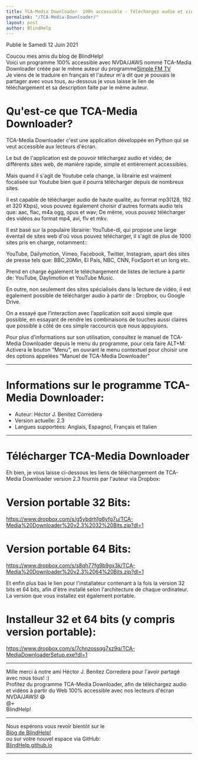 ```yaml
---
title: TCA-Media Downloader  100% accessible - Téléchargez audio et vidéos à partir du Web
permalink: "/TCA-Media-Downloader/"
layout: post
author: BlindHelp
---
```


<footer>Publié le Samedi 12 Juin 2021</footer>

Coucou mes amis du blog de BlindHelp!    
Voici un programme 100% accessible avec NVDA/JAWS nommé TCA-Media Downloader créée par le même auteur du programme[Simple FM TV](https://blindhelp.github.io/SimpleFM-TVPortable/)    
Je viens de le traduire en français et l'auteur m'a dit que je pouvais le partager avec vous tous, au-dessous je vous laisse le lien de téléchargement et sa description faite par le même auteur.    

# Qu'est-ce que TCA-Media Downloader? #

TCA-Media Downloader c'est une application développée en Python qui se veut accessible aux lecteurs d'écran.

Le but de l'application est de pouvoir téléchargez   audio et vidéo, de différents sites web, de manière rapide, simple et entièrement accessibles.

Mais quand il s'agit de Youtube cela change, la librairie est vraiment focalisée sur Youtube bien que il pourra télécharger depuis de nombreux sites.

Il est capable de télécharger audio de haute qualité, au format  mp3(128, 192 et 320 Kbps), vous pouvez également choisir d'autres formats audio tels que: aac, flac, m4a ogg, opus et wav; De même, vous pouvez télécharger des vidéos au format  mp4, avi, flv et mkv.

Il est basé sur la populaire librairie: YouTube-dl, qui propose une large éventail  de sites web d'où vous pouvez télécharger, il s'agit de plus de 1000 sites pris en charge, notamment::

YouTube, Dailymotion, Vimeo, Facebook, Twitter, Instagram, apart des sites de presse tels que: BBC,20Min, El País, NBC, CNN, FoxSport et un long etc.

Prend en charge également le téléchargement  de listes de lecture à partir de: YouTube, Daylimotion et YouTube Music.

En outre, non seulement des sites spécialisés dans la lecture de vidéo, il est également possible de télécharger audio à partir de : Dropbox, ou Google Drive.

On a essayé que l’interaction avec l’application soit aussi simple que possible, en essayant de rendre les combinaisons de touches aussi claires que possible à côté de ces simple raccourcis que nous appuyions.

Pour plus d’informations sur son utilisation, consultez le manuel de TCA-Media Downloader depuis le menu du programme, pour cela faire ALT+M: Activera le bouton "Menu", en ouvrant  le menu contextuel pour choisir une des options appelées "Manuel de TCA-Media Downloader"    

---

# Informations sur le programme TCA-Media Downloader: #

* Auteur: <span lang="es">Héctor J. Benítez Corredera</span>
* Version actuelle: 2.3
* Langues supportées: Anglais, Espagnol, Français et Italien

---

# Télécharger TCA-Media Downloader #

Eh bien, je vous laisse ci-dessous les liens de téléchargement de TCA-Media Downloader version 2.3 fournis par l'auteur via Dropbox:    

# Version portable 32 Bits: #

<https://www.dropbox.com/s/g5ybdrh1g6yfg7u/TCA-Media%20Downloader%20v2.3%2032%20Bits.zip?dl=1>

# Version portable 64 Bits: #

<https://www.dropbox.com/s/s8qh77fg9b9gx3k/TCA-Media%20Downloader%20v2.3%2064%20Bits.zip?dl=1>

Et enfin plus bas le lien pour l'installateur contenant à la fois la version 32 bits et 64 bits, afin d'être installé selon l'architecture de chaque ordinateur.    
La version que vous installez est également portable.    

# Installeur 32 et 64 bits (y compris version portable): #

<https://www.dropbox.com/s/7chnzossqg7xz9q/TCA-MediaDownloaderSetup.exe?dl=1>
 
---

Mille merci à notre ami <span lang="es">Héctor J. Benítez Corredera</span> pour l'avoir partagé avec nous tous! :)    
Profitez du programme TCA-Media Downloader, afin de téléchargez audio et vidéos à partir du Web 100% accessible avec nos lecteurs d'écran NVDA/JAWS! 😄    
@+    
BlindHelp!    

---

Nous espérons vous revoir bientôt sur le      
[Blog de BlindHelp!](http://blindhelp.blogspot.fr/)                    
ou sur  votre nouvel espace via GitHub:                     
[BlindHelp.github.io](https://blindhelp.github.io)                    

---
